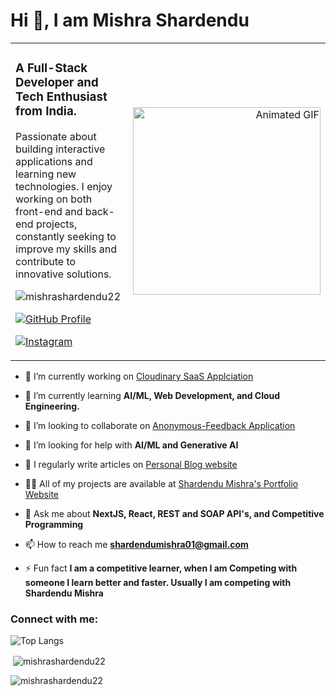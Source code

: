 <h1 align="left">Hi 👋, I am Mishra Shardendu</h1>
<table style="width: 100%;">
  <tr>
    <td style="vertical-align: top; width: 50%;">
      <h3>A Full-Stack Developer and Tech Enthusiast from India.</h3>
      <p>
        Passionate about building interactive applications and learning new technologies. 
        I enjoy working on both front-end and back-end projects, constantly seeking to improve my skills 
        and contribute to innovative solutions. 
      </p>
      <p align="left">
        <img src="https://komarev.com/ghpvc/?username=mishrashardendu22&label=Profile%20views&color=0e75b6&style=flat" alt="mishrashardendu22" />
      </p>
      <p align="left">
        <a href="https://github.com/ShardenduMishra22" target="blank">
          <img src="https://img.shields.io/badge/GitHub-181717?style=for-the-badge&logo=github&logoColor=white" alt="GitHub Profile" />
        </a>
      </p>
      <p align="left">
        <a href="https://instagram.com/shardendumishra22" target="blank">
          <img src="https://img.shields.io/badge/Instagram-1877F2?style=for-the-badge&logo=instagram&logoColor=white" alt="Instagram" />
        </a>
      </p>
    </td>
    <td style="text-align: right; width: 50%;">
      <img src="giphy.gif" alt="Animated GIF" width="300"/>
    </td>
  </tr>
</table>



- 🔭 I’m currently working on [Cloudinary SaaS Applciation](https://github.com/MishraShardendu22/cloudianry-saas)

- 🌱 I’m currently learning **AI/ML, Web Development, and Cloud Engineering.**

- 👯 I’m looking to collaborate on [Anonymous-Feedback Application](https://github.com/MishraShardendu22/Secret-Message-Application)

- 🤝 I’m looking for help with **AI/ML and Generative AI**

- 📝 I regularly write articles on [Personal Blog website](https://astro-j29f8jhok-shardendu-mishra.vercel.app/)
  
- 👨‍💻 All of my projects are available at [Shardendu Mishra's Portfolio Website](https://shardendu-mishra-portfolio-website.vercel.app/)

- 💬 Ask me about **NextJS, React, REST and SOAP API's, and Competitive Programming**

- 📫 How to reach me **shardendumishra01@gmail.com**

- ⚡ Fun fact **I am a competitive learner, when I am Competing with someone I learn better and faster. Usually I am competing with Shardendu Mishra**

<h3 align="left">Connect with me:</h3>
<p align="left">
<a href="https://twitter.com/shardendu_m" target="blank"><i class="fab fa-twitter" style="font-size: 30px;"></i></a>
<a href="https://linkedin.com/in/shardendu-mishra" target="blank"><i class="fab fa-linkedin" style="font-size: 30px;"></i></a>
<a href="https://stackoverflow.com/users/shardendu-mishra" target="blank"><i class="fab fa-stack-overflow" style="font-size: 30px;"></i></a>
<a href="https://kaggle.com/shardendu-mishra" target="blank"><i class="fab fa-kaggle" style="font-size: 30px;"></i></a>
<a href="https://instagram.com/shardendumishra22" target="blank"><i class="fab fa-instagram" style="font-size: 30px;"></i></a>
<a href="https://www.codechef.com/users/shardendu22" target="blank"><i class="fab fa-codechef" style="font-size: 30px;"></i></a>
<a href="https://www.hackerrank.com/shardendumishra3" target="blank"><i class="fab fa-hackerrank" style="font-size: 30px;"></i></a>
<a href="https://codeforces.com/profile/shardendumishra_22" target="blank"><i class="fab fa-codeforces" style="font-size: 30px;"></i></a>
<a href="https://www.leetcode.com/shardendumishra22" target="blank"><i class="fab fa-leetcode" style="font-size: 30px;"></i></a>
<a href="https://www.hackerearth.com/shardendu-mishra" target="blank"><i class="fab fa-hackerearth" style="font-size: 30px;"></i></a>
</p>

<p align="left">
<a href="https://appwrite.io" target="_blank" rel="noreferrer"><i class="fab fa-appwrite" style="font-size: 40px;"></i></a>
<a href="https://www.arduino.cc/" target="_blank" rel="noreferrer"><i class="fab fa-arduino" style="font-size: 40px;"></i></a>
<a href="https://aws.amazon.com" target="_blank" rel="noreferrer"><i class="fab fa-aws" style="font-size: 40px;"></i></a>
<a href="https://babeljs.io/" target="_blank" rel="noreferrer"><i class="fab fa-babel" style="font-size: 40px;"></i></a>
<a href="https://getbootstrap.com" target="_blank" rel="noreferrer"><i class="fab fa-bootstrap" style="font-size: 40px;"></i></a>
<a href="https://www.cprogramming.com/" target="_blank" rel="noreferrer"><i class="fab fa-c" style="font-size: 40px;"></i></a>
<a href="https://www.w3schools.com/cpp/" target="_blank" rel="noreferrer"><i class="fab fa-cplusplus" style="font-size: 40px;"></i></a>
<a href="https://www.w3schools.com/cs/" target="_blank" rel="noreferrer"><i class="fab fa-csharp" style="font-size: 40px;"></i></a>
<a href="https://www.w3schools.com/css/" target="_blank" rel="noreferrer"><i class="fab fa-css3" style="font-size: 40px;"></i></a>
<a href="https://www.docker.com/" target="_blank" rel="noreferrer"><i class="fab fa-docker" style="font-size: 40px;"></i></a>
<a href="https://expressjs.com" target="_blank" rel="noreferrer"><i class="fab fa-express" style="font-size: 40px;"></i></a>
<a href="https://www.figma.com/" target="_blank" rel="noreferrer"><i class="fab fa-figma" style="font-size: 40px;"></i></a>
<a href="https://firebase.google.com/" target="_blank" rel="noreferrer"><i class="fab fa-firebase" style="font-size: 40px;"></i></a>
<a href="https://git-scm.com/" target="_blank" rel="noreferrer"><i class="fab fa-git" style="font-size: 40px;"></i></a>
<a href="https://golang.org" target="_blank" rel="noreferrer"><i class="fab fa-go" style="font-size: 40px;"></i></a>
<a href="https://graphql.org" target="_blank" rel="noreferrer"><i class="fab fa-graphql" style="font-size: 40px;"></i></a>
<a href="https://www.w3.org/html/" target="_blank" rel="noreferrer"><i class="fab fa-html5" style="font-size: 40px;"></i></a>
<a href="https://www.java.com" target="_blank" rel="noreferrer"><i class="fab fa-java" style="font-size: 40px;"></i></a>
<a href="https://developer.mozilla.org/en-US/docs/Web/JavaScript" target="_blank" rel="noreferrer"><i class="fab fa-js" style="font-size: 40px;"></i></a>
<a href="https://kubernetes.io" target="_blank" rel="noreferrer"><i class="fab fa-kubernetes" style="font-size: 40px;"></i></a>
<a href="https://www.linux.org/" target="_blank" rel="noreferrer"><i class="fab fa-linux" style="font-size: 40px;"></i></a>
<a href="https://www.mongodb.com/" target="_blank" rel="noreferrer"><i class="fab fa-mongodb" style="font-size: 40px;"></i></a>
<a href="https://www.mysql.com/" target="_blank" rel="noreferrer"><i class="fab fa-mysql" style="font-size: 40px;"></i></a>
<a href="https://nextjs.org/" target="_blank" rel="noreferrer"><i class="fab fa-next" style="font-size: 40px;"></i></a>
<a href="https://nodejs.org" target="_blank" rel="noreferrer"><i class="fab fa-node" style="font-size: 40px;"></i></a>
<a href="https://pandas.pydata.org/" target="_blank" rel="noreferrer"><i class="fab fa-pandas" style="font-size: 40px;"></i></a>
<a href="https://www.photoshop.com/en" target="_blank" rel="noreferrer"><i class="fab fa-photoshop" style="font-size: 40px;"></i></a>
<a href="https://www.postgresql.org" target="_blank" rel="noreferrer"><i class="fab fa-postgresql" style="font-size: 40px;"></i></a>
<a href="https://postman.com" target="_blank" rel="noreferrer"><i class="fab fa-postman" style="font-size: 40px;"></i></a>
<a href="https://www.python.org" target="_blank" rel="noreferrer"><i class="fab fa-python" style="font-size: 40px;"></i></a>
<a href="https://reactjs.org/" target="_blank" rel="noreferrer"><i class="fab fa-react" style="font-size: 40px;"></i></a>
<a href="https://redux.js.org" target="_blank" rel="noreferrer"><i class="fab fa-redux" style="font-size: 40px;"></i></a>
<a href="https://tailwindcss.com/" target="_blank" rel="noreferrer"><i class="fab fa-tailwindcss" style="font-size: 40px;"></i></a>
<a href="https://www.typescriptlang.org/" target="_blank" rel="noreferrer"><i class="fab fa-typescript" style="font-size: 40px;"></i></a>
<a href="https://webpack.js.org" target="_blank" rel="noreferrer"><i class="fab fa-webpack" style="font-size: 40px;"></i></a>
</p>


![Top Langs](https://github-readme-stats.vercel.app/api/top-langs/?username=MishraShardendu22&langs_count=10)

<p>&nbsp;<img align="center" src="https://github-readme-stats.vercel.app/api?username=mishrashardendu22&show_icons=true&locale=en" alt="mishrashardendu22" /></p>

<p><img align="center" src="https://github-readme-streak-stats.herokuapp.com/?user=mishrashardendu22&" alt="mishrashardendu22" /></p>
